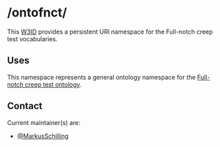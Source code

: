 # /ontofnct/
This [W3ID](https://w3id.org) provides a persistent URI namespace for the Full-notch creep test vocabularies.

## Uses
This namespace represents a general ontology namespace for the [Full-notch creep test ontology](https://github.com/MarkusSchilling/ontoFNCT).

## Contact
Current maintainer(s) are:
* [@MarkusSchilling](https://github.com/MarkusSchilling)
